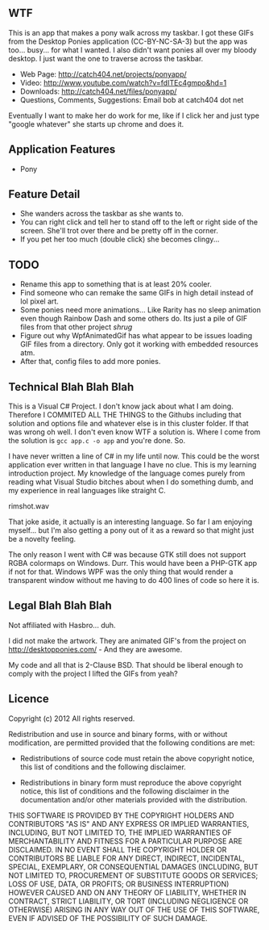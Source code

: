 ## WTF

This is an app that makes a pony walk across my taskbar. I got these
GIFs from the Desktop Ponies application (CC-BY-NC-SA-3) but the app
was too... busy... for what I wanted. I also didn't want ponies all
over my bloody desktop. I just want the one to traverse across the
taskbar.

 * Web Page: http://catch404.net/projects/ponyapp/
 * Video: http://www.youtube.com/watch?v=fdITEc4gmpo&hd=1
 * Downloads: http://catch404.net/files/ponyapp/
 * Questions, Comments, Suggestions: Email bob at catch404 dot net

Eventually I want to make her do work for me, like if I click her and
just type "google whatever" she starts up chrome and does it.

## Application Features

 * Pony
 
## Feature Detail

 * She wanders across the taskbar as she wants to.
 * You can right click and tell her to stand off to the left or right
   side of the screen. She'll trot over there and be pretty off in
   the corner.
 * If you pet her too much (double click) she becomes clingy...

## TODO

 * Rename this app to something that is at least 20% cooler.
 * Find someone who can remake the same GIFs in high detail instead of
   lol pixel art.
 * Some ponies need more animations... Like Rarity has no sleep
   animation even though Rainbow Dash and some others do. Its just a
   pile of GIF files from that other project *shrug*
 * Figure out why WpfAnimatedGif has what appear to be issues loading
   GIF files from a directory. Only got it working with embedded
   resources atm.
 * After that, config files to add more ponies.
 
## Technical Blah Blah Blah

This is a Visual C# Project. I don't know jack about what I am doing.
Therefore I COMMITED ALL THE THINGS to the Githubs including that
solution and options file and whatever else is in this cluster folder.
If that was wrong oh well. I don't even know WTF a solution is. Where
I come from the solution is `gcc app.c -o app` and you're done. So.

I have never written a line of C# in my life until now. This could be
the worst application ever written in that language I have no clue.
This is my learning introduction project. My knowledge of the language
comes purely from reading what Visual Studio bitches about when I do
something dumb, and my experience in real languages like straight C.

rimshot.wav

That joke aside, it actually is an interesting language. So far I am
enjoying myself... but I'm also getting a pony out of it as a reward
so that might just be a novelty feeling.

The only reason I went with C# was because GTK still does not support
RGBA colormaps on Windows. Durr. This would have been a PHP-GTK app
if not for that. Windows WPF was the only thing that would render a
transparent window without me having to do 400 lines of code so here
it is.

## Legal Blah Blah Blah

Not affiliated with Hasbro... duh.

I did not make the artwork. They are animated GIF's from the project
on http://desktopponies.com/ - And they are awesome.

My code and all that is 2-Clause BSD. That should be liberal enough
to comply with the project I lifted the GIFs from yeah?

## Licence

Copyright (c) 2012 All rights reserved.

Redistribution and use in source and binary forms, with or without
modification, are permitted provided that the following conditions
are met:

 * Redistributions of source code must retain the above copyright
   notice, this list of conditions and the following disclaimer.

 * Redistributions in binary form must reproduce the above copyright
   notice, this list of conditions and the following disclaimer in the
   documentation and/or other materials provided with the
   distribution.

THIS SOFTWARE IS PROVIDED BY THE COPYRIGHT HOLDERS AND CONTRIBUTORS
"AS IS" AND ANY EXPRESS OR IMPLIED WARRANTIES, INCLUDING, BUT NOT
LIMITED TO, THE IMPLIED WARRANTIES OF MERCHANTABILITY AND FITNESS FOR
A PARTICULAR PURPOSE ARE DISCLAIMED. IN NO EVENT SHALL THE COPYRIGHT
HOLDER OR CONTRIBUTORS BE LIABLE FOR ANY DIRECT, INDIRECT, INCIDENTAL,
SPECIAL, EXEMPLARY, OR CONSEQUENTIAL DAMAGES (INCLUDING, BUT NOT
LIMITED TO, PROCUREMENT OF SUBSTITUTE GOODS OR SERVICES; LOSS OF USE,
DATA, OR PROFITS; OR BUSINESS INTERRUPTION) HOWEVER CAUSED AND ON ANY
THEORY OF LIABILITY, WHETHER IN CONTRACT, STRICT LIABILITY, OR TORT
(INCLUDING NEGLIGENCE OR OTHERWISE) ARISING IN ANY WAY OUT OF THE USE
OF THIS SOFTWARE, EVEN IF ADVISED OF THE POSSIBILITY OF SUCH DAMAGE.
